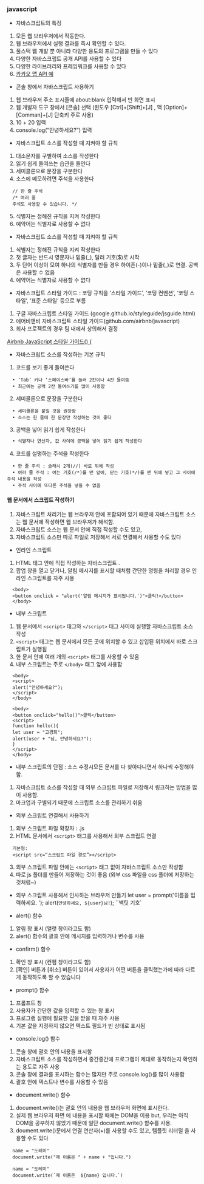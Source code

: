 ### javascript
- 자바스크립트의 특징
 1. 모든 웹 브라우저에서 작동한다.
 2. 웹 브라우저에서 실행 결과를 즉시 확인할 수 있다.
 3. 풀스택 웹 개발 뿐 아니라 다양한 용도의 프로그램을 만들 수 있다
 4. 다양한 자바스크립트 공개 API를 사용할 수 있다
 5. 다양한 라이브러리와 프레임워크를 사용할 수 있다
 6. [카카오 맵 API 예](https://apis.map.kakao.com/)

- 콘솔 창에서 자바스크립트 사용하기
 1. 웹 브라우저 주소 표시줄에 about:blank 입력해서 빈 화면 표시
 2. 웹 개발자 도구 창에서 [콘솔] 선택
(윈도우 [Ctrl]+[Shift]+[J] , 맥 [Option]+[Comman]+[J] 단축키 주로 사용)
 3. 10 + 20 입력
 4. console.log(“안녕하세요?”) 입력

- 자바스크립트 소스를 작성할 때 지켜야 할 규칙
 1. 대소문자를 구별하여 소스를 작성한다
 2. 읽기 쉽게 들여쓰는 습관을 들인다
 3. 세미콜론으로 문장을 구분한다
 4. 소스에 메모하려면 주석을 사용한다
```
  // 한 줄 주석
  /* 여러 줄
  주석도 사용할 수 있습니다. */
```
 5. 식별자는 정해진 규칙을 지켜 작성한다
 6. 예약어는 식별자로 사용할 수 없다

- 자바스크립트 소스를 작성할 때 지켜야 할 규칙
 1. 식별자는 정해진 규칙을 지켜 작성한다
 2. 첫 글자는 반드시 영문자나 밑줄(_), 달러 기호($)로 시작
 3. 두 단어 이상이 모여 하나의 식별자를 만들 경우 하이픈(-)이나 밑줄(_)로 연결. 공백은 사용할 수 없음
 4. 예약어는 식별자로 사용할 수 없다

 - 자바스크립트 스타일 가이드 : 코딩 규칙을 ‘스타일 가이드’, ‘코딩 컨벤션‘, ‘코딩 스타일‘, ‘표준 스타일‘ 등으로 부름
 1. 구글 자바스크립트 스타일 가이드 (google.github.io/styleguide/jsguide.html) 
 2. 에어비앤비 자바스크립트 스타일 가이드(github.com/airbnb/javascript) 
 3. 회사 프로젝트의 경우 팀 내에서 상의해서 결정

 [Airbnb JavaScript 스타일 가이드() {](https://github.com/ParkSB/javascript-style-guide)

- 자바스크립트 소스를 작성하는 기본 규칙 
1. 코드를 보기 좋게 들여쓴다
```
  • ‘Tab’ 키나 ‘스페이스바’를 눌러 2칸이나 4칸 들여씀
  • 최근에는 공백 2칸 들여쓰기를 많이 사용함
```
2. 세미콜론으로 문장을 구분한다

```
  • 세미콜론을 붙일 것을 권장함
  • 소스는 한 줄에 한 문장만 작성하는 것이 좋다
```

3. 공백을 넣어 읽기 쉽게 작성한다
```python
  • 식별자나 연산자, 값 사이에 공백을 넣어 읽기 쉽게 작성한다
```
4. 코드를 설명하는 주석을 작성한다
```
  • 한 줄 주석 : 슬래시 2개(//) 바로 뒤에 작성
  • 여러 줄 주석 : 여는 기호(/*)를 맨 앞에, 닫는 기호(*/)를 맨 뒤에 넣고 그 사이에 주석 내용을 작성
  • 주석 사이에 또다른 주석을 넣을 수 없음
```
#### 웹 문서에서 스크립트 작성하기
1. 자바스크립트 처리기는 웹 브라우저 안에 포함되어 있기 때문에 자바스크립트 소스는 웹 문서에 작성하면 웹 브라우저가 해석함.
2. 자바스크립트 소스는 웹 문서 안에 직접 작성할 수도 있고,
3. 자바스크립트 소스만 따로 파일로 저장해서 서로 연결해서 사용할 수도 있다

- 인라인 스크립트
1. HTML 태그 안에 직접 작성하는 자바스크립트 .
2. 팝업 창을 열고 닫거나, 알림 메시지를 표시할 때처럼 간단한 명령을 처리할 경우 인라인 스크립트를 자주 사용
```
  <body>
  <button onclick = "alert('알림 메시지가 표시됩니다.')">클릭!</button>
  </body>
```
- 내부 스크립트
1. 웹 문서에서 `<script>` 태그와 `</script>` 태그 사이에 실행할 자바스크립트 소스 작성
2. `<script>` 태그는 웹 문서에서 모든 곳에 위치할 수 있고 삽입된 위치에서 바로 스크립트가
실행됨
3. 한 문서 안에 여러 개의 `<script>` 태그를 사용할 수 있음
4. 내부 스크립트는 주로 `</body>` 태그 앞에 사용함
```
  <body>
  <script>
  alert("안녕하세요?");
  </script>
  </body>
```
```
  <body>
  <button onclick="hello()">클릭</button>
  <script>
  function hello(){
  let user = "고경희";
  alert(user + "님, 안녕하세요?");
  } 
  </script>
  </body>
```
- 내부 스크립트의 단점 : 소스 수정시모든 문서를 다 찾아다니면서 하나씩 수정해야 함.
 1. 자바스크립트 소스를 작성할 때 외부 스크립트 파일로 저장해서 링크하는 방법을 많이 사용함.
 2. 마크업과 구별되기 때문에 스크립트 소스를 관리하기 쉬움

- 외부 스크립트 연결해서 사용하기
 1. 외부 스크립트 파일 확장자 : .js
 2. HTML 문서에서 `<script>` 태그를 사용해서 외부 스크립트 연결
```
  기본형:
  <script src=“스크립트 파일 경로”></script>
```
 3. 외부 스크립트 파일 안에는 `<script>` 태그 없이 자바스크립트 소스만 작성함
 4. 따로 js 폴더를 만들어 저장하는 것이 좋음 (외부 css 파일을 css 폴더에 저장하는 것처럼~)

 - 외부 스크립트 사용해서 인사하는 브라우저 만들기
  let user = prompt('이름을 입력하세요. ');
  alert(`안녕하세요, ${user}님!`);
``백팃 기호`

- alert() 함수
1. 알림 창 표시 (앨럿 창이라고도 함)
2. alert() 함수의 괄호 안에 메시지를 입력하거나 변수를 사용
- confirm() 함수
1. 확인 창 표시 (컨펌 창이라고도 함)
2. [확인] 버튼과 [취소] 버튼이 있어서 사용자가 어떤 버튼을 클릭했는가에 따라 다르게 동작하도록 할 수 있습니다
- prompt() 함수
1. 프롬프트 창
2. 사용자가 간단한 값을 입력할 수 있는 창 표시
3. 프로그램 실행에 필요한 값을 받을 때 자주 사용
4. 기본 값을 지정하지 않으면 텍스트 필드가 빈 상태로 표시됨
- console.log() 함수
1. 콘솔 창에 괄호 안의 내용을 표시함
2. 자바스크립트 소스를 작성하면서 중간중간에 프로그램이 제대로 동작하는지 확인하는 용도로 자주 사용
3. 콘솔 창에 결과를 표시하는 함수는 많지만 주로 console.log()를 많이 사용함
4. 괄호 안에 텍스트나 변수를 사용할 수 있음
- document.write() 함수
1. document.write()는 괄호 안의 내용을 웹 브라우저 화면에 표시한다.
2. 실제 웹 브라우저 화면 에 내용을 표시할 때에는 DOM을 이용
but, 우리는 아직 DOM을 공부하지 않았기 때문에 일단 document.write() 함수를 사용.
3. doument.write()문에서 연결 연산자(+)를 사용할 수도 있고, 템플릿 리터럴 을 사용할 수도
있다
```
  name = "도레미"
  document.write("제 이름은 " + name + "입니다.")

  name = "도레미"
  document.write(`제 이름은  ${name} 입니다.`)

```
